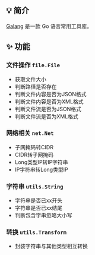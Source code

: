 
## 💡 简介

[Galang](https://github.com/gakkiyomi/galang) 是一款 Go 语言常用工具库。

## ✨ 功能

### 文件操作 `file.File`

* 获取文件大小
* 判断路径是否存在
* 判断文件内容是否为JSON格式
* 判断文件内容是否为XML格式
* 判断文件流是否为JSON格式
* 判断文件流是否为XML格式

### 网络相关 `net.Net`

* 子网掩码转CIDR
* CIDR转子网掩码
* Long类型IP转IP字符串
* IP字符串转Long类型IP

### 字符串 `utils.String`

* 字符串是否已xx开头
* 字符串是否已xx结尾
* 判断包含字串忽略大小写

### 转换 `utils.Transform`

* 封装字符串与其他类型相互转换

